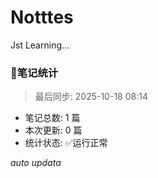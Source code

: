# Notttes
Jst Learning...

### 🚀笔记统计
> 最后同步: 2025-10-18 08:14

- 笔记总数: 1 篇
- 本次更新: 0 篇
- 统计状态: ✅运行正常

*auto updata*
